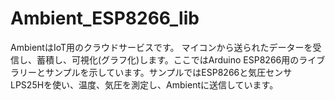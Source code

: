 # Ambient_ESP8266_lib
AmbientはIoT用のクラウドサービスです。 マイコンから送られたデーターを受信し、蓄積し、可視化(グラフ化)します。ここではArduino ESP8266用のライブラリーとサンプルを示しています。サンプルではESP8266と気圧センサ LPS25Hを使い、温度、気圧を測定し、Ambientに送信しています。
